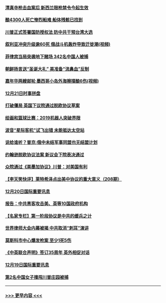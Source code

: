 #### [清真寺枪击血案后 新西兰限枪禁令今起生效](../pages/prog202/a102734655.md?t=12220011) 
#### [酿4300人死亡惨烈船难 船体残骸已找到](../pages/prog202/a102734585.md?t=12220011) 
#### [川普正式签署国防授权法 防中共干预台湾大选](../pages/prog202/a102734587.md?t=12220011) 
#### [叙利亚冲突升级逾60死 俄战斗机轰炸导致迁徙潮(视频)](../pages/prog202/a102734403.md?t=12220011) 
#### [菲律宾当局突袭地下赌场 342名中国人被捕](../pages/prog202/a102734392.md?t=12220011) 
#### [朝鲜扬言送“圣诞大礼” 美准备“流鼻血”反制](../pages/prog202/a102734387.md?t=12220011) 
#### [嘉年华两艘邮轮 墨西哥小岛外海擦撞酿6伤(视频)](../pages/prog202/a102734357.md?t=12220011) 
#### [12月21日时事拼盘](../pages/prog202/a102734213.md?t=12220011) 
#### [打破僵局 英国下议院通过脱欧协议草案](../pages/prog202/a102734197.md?t=12220011) 
#### [绘画和篮球比赛：2019机器人突破界限](../pages/prog202/a102734175.md?t=12220011) 
#### [波音“星际客机”试飞出错 未能抵达太空站](../pages/prog202/a102734149.md?t=12220011) 
#### [说给谁听？普京:俄中未结军事同盟也无结盟计划](../pages/prog202/a102734128.md?t=12220011) 
#### [约翰逊脱欧协议法案 新议会下院表决通过](../pages/prog202/a102734008.md?t=12220011) 
#### [众院通过《美墨加协议》川普：对美国有利](../pages/prog202/a102733996.md?t=12220011) 
#### [【李天笑快评】莱特希泽点出美中协议的重大意义（208期）](../pages/prog202/a102733955.md?t=12220011) 
#### [12月20日国际重要讯息](../pages/prog202/a102733811.md?t=12220011) 
#### [报告：中共黑客攻击美、英等10国政府机构](../pages/prog202/a102733695.md?t=12220011) 
#### [【名家专栏】第一阶段协议是中共的缓兵之计](../pages/prog202/a102733104.md?t=12220011) 
#### [世界律师大会内幕被揭 中共取消“刺耳”演讲](../pages/prog202/a102733621.md?t=12220011) 
#### [莫斯科市中心爆发枪案 至少1死5伤](../pages/prog202/a102733367.md?t=12220011) 
#### [《中英联合声明》签订35周年 英外相促对话](../pages/prog202/a102733192.md?t=12220011) 
#### [12月19日国际重要讯息](../pages/prog202/a102732934.md?t=12220011) 
#### [第2名中国女子擅闯川普庄园被捕](../pages/prog202/a102732884.md?t=12220011) 

----
#### [ >>> 更早内容 <<< ](../indexes/prog202-earlier.md)
